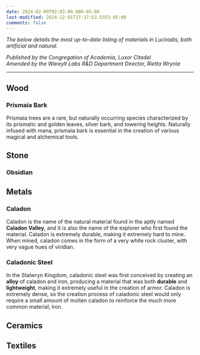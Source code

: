 ```yaml
---
date: 2024-02-09T02:03:00.000-05:00
last-modified: 2024-12-01T17:37:53.5353-05:00
comments: false
---
```

*The below details the most up-to-date listing of materials in Luciradis, both artificial and natural.*

*Published by the Congregation of Academia, Luxor Citadel*  
*Amended by the Wareylt Labs R&D Department Director, Rietta Wrynia*

---
## Wood
### Prismaia Bark

Prismaia trees are a rare, but naturally occurring species characterized by its prismatic and golden leaves, silver bark, and towering heights. Naturally infused with mana, prismaia bark is essential in the creation of various magical and alchemical tools.

## Stone
### Obsidian


## Metals
### Caladon

Caladon is the name of the natural material found in the aptly named **Caladon Valley**, and it is also the name of the explorer who first found the material. Caladon is extremely durable, making it extremely hard to mine. When mined, caladon comes in the form of a very white rock cluster, with very vague hues of viridian.
### Caladonic Steel

In the Stalwryn Kingdom, caladonic steel was first conceived by creating an **alloy** of caladon and iron, producing a material that was both **durable** and **lightweight**, making it extremely useful in the creation of armor. Caladon is extremely dense, so the creation process of caladonic steel would only require a small amount of molten caladon to reinforce the much more common material, iron.

## Ceramics

## Textiles



